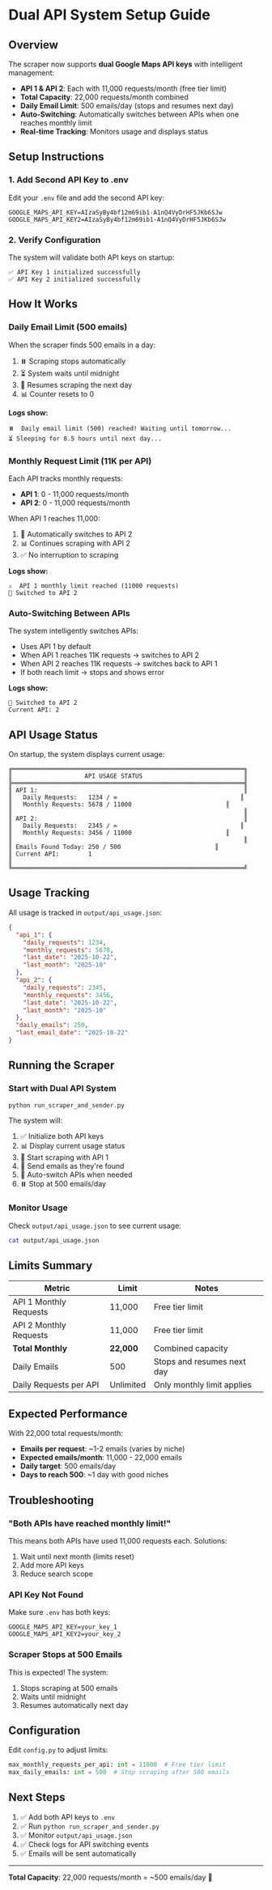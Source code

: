 # Dual API System Setup Guide

## Overview

The scraper now supports **dual Google Maps API keys** with intelligent management:

- **API 1 & API 2**: Each with 11,000 requests/month (free tier limit)
- **Total Capacity**: 22,000 requests/month combined
- **Daily Email Limit**: 500 emails/day (stops and resumes next day)
- **Auto-Switching**: Automatically switches between APIs when one reaches monthly limit
- **Real-time Tracking**: Monitors usage and displays status

## Setup Instructions

### 1. Add Second API Key to .env

Edit your `.env` file and add the second API key:

```env
GOOGLE_MAPS_API_KEY=AIzaSyBy4bf12m69ib1-A1nQ4VyDrHF5JKb6SJw
GOOGLE_MAPS_API_KEY2=AIzaSyBy4bf12m69ib1-A1nQ4VyDrHF5JKb6SJw
```

### 2. Verify Configuration

The system will validate both API keys on startup:

```
✅ API Key 1 initialized successfully
✅ API Key 2 initialized successfully
```

## How It Works

### Daily Email Limit (500 emails)

When the scraper finds 500 emails in a day:
1. ⏸️ Scraping stops automatically
2. ⏳ System waits until midnight
3. 🔄 Resumes scraping the next day
4. 📊 Counter resets to 0

**Logs show:**
```
⏸️  Daily email limit (500) reached! Waiting until tomorrow...
⏳ Sleeping for 8.5 hours until next day...
```

### Monthly Request Limit (11K per API)

Each API tracks monthly requests:
- **API 1**: 0 - 11,000 requests/month
- **API 2**: 0 - 11,000 requests/month

When API 1 reaches 11,000:
1. 🔄 Automatically switches to API 2
2. 📊 Continues scraping with API 2
3. ✅ No interruption to scraping

**Logs show:**
```
⚠️  API 1 monthly limit reached (11000 requests)
🔄 Switched to API 2
```

### Auto-Switching Between APIs

The system intelligently switches APIs:
- Uses API 1 by default
- When API 1 reaches 11K requests → switches to API 2
- When API 2 reaches 11K requests → switches back to API 1
- If both reach limit → stops and shows error

**Logs show:**
```
🔄 Switched to API 2
Current API: 2
```

## API Usage Status

On startup, the system displays current usage:

```
╔════════════════════════════════════════════════════════════════╗
║                    API USAGE STATUS                            ║
╠════════════════════════════════════════════════════════════════╣
║ API 1:                                                         ║
║   Daily Requests:   1234 / ∞                                  ║
║   Monthly Requests: 5678 / 11000                          ║
║                                                                ║
║ API 2:                                                         ║
║   Daily Requests:   2345 / ∞                                  ║
║   Monthly Requests: 3456 / 11000                          ║
║                                                                ║
║ Emails Found Today: 250 / 500                          ║
║ Current API:        1                                                    ║
╚════════════════════════════════════════════════════════════════╝
```

## Usage Tracking

All usage is tracked in `output/api_usage.json`:

```json
{
  "api_1": {
    "daily_requests": 1234,
    "monthly_requests": 5678,
    "last_date": "2025-10-22",
    "last_month": "2025-10"
  },
  "api_2": {
    "daily_requests": 2345,
    "monthly_requests": 3456,
    "last_date": "2025-10-22",
    "last_month": "2025-10"
  },
  "daily_emails": 250,
  "last_email_date": "2025-10-22"
}
```

## Running the Scraper

### Start with Dual API System

```bash
python run_scraper_and_sender.py
```

The system will:
1. ✅ Initialize both API keys
2. 📊 Display current usage status
3. 🔄 Start scraping with API 1
4. 📧 Send emails as they're found
5. 🔄 Auto-switch APIs when needed
6. ⏸️ Stop at 500 emails/day

### Monitor Usage

Check `output/api_usage.json` to see current usage:

```bash
cat output/api_usage.json
```

## Limits Summary

| Metric | Limit | Notes |
|--------|-------|-------|
| API 1 Monthly Requests | 11,000 | Free tier limit |
| API 2 Monthly Requests | 11,000 | Free tier limit |
| **Total Monthly** | **22,000** | Combined capacity |
| Daily Emails | 500 | Stops and resumes next day |
| Daily Requests per API | Unlimited | Only monthly limit applies |

## Expected Performance

With 22,000 total requests/month:
- **Emails per request**: ~1-2 emails (varies by niche)
- **Expected emails/month**: 11,000 - 22,000 emails
- **Daily target**: 500 emails/day
- **Days to reach 500**: ~1 day with good niches

## Troubleshooting

### "Both APIs have reached monthly limit!"

This means both APIs have used 11,000 requests each. Solutions:
1. Wait until next month (limits reset)
2. Add more API keys
3. Reduce search scope

### API Key Not Found

Make sure `.env` has both keys:
```env
GOOGLE_MAPS_API_KEY=your_key_1
GOOGLE_MAPS_API_KEY2=your_key_2
```

### Scraper Stops at 500 Emails

This is expected! The system:
1. Stops scraping at 500 emails
2. Waits until midnight
3. Resumes automatically next day

## Configuration

Edit `config.py` to adjust limits:

```python
max_monthly_requests_per_api: int = 11000  # Free tier limit
max_daily_emails: int = 500  # Stop scraping after 500 emails
```

## Next Steps

1. ✅ Add both API keys to `.env`
2. ✅ Run `python run_scraper_and_sender.py`
3. ✅ Monitor `output/api_usage.json`
4. ✅ Check logs for API switching events
5. ✅ Emails will be sent automatically

---

**Total Capacity**: 22,000 requests/month = ~500 emails/day 🚀

